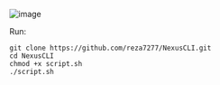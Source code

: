 ![image](https://github.com/user-attachments/assets/87fc6617-f76e-47b5-87de-ed12832dd1ff)

Run:
```
git clone https://github.com/reza7277/NexusCLI.git
cd NexusCLI
chmod +x script.sh
./script.sh
```
